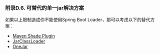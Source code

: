 ### 附录D.6. 可替代的单一jar解决方案

如果以上限制造成你不能使用Spring Boot Loader，那可以考虑以下的替代方案：

* [Maven Shade Plugin](http://maven.apache.org/plugins/maven-shade-plugin/)
* [JarClassLoader](http://www.jdotsoft.com/JarClassLoader.php)
* [OneJar](http://one-jar.sourceforge.net/)
